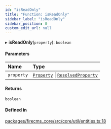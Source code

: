 ```yaml
---
id: "isReadOnly"
title: "Function: isReadOnly"
sidebar_label: "isReadOnly"
sidebar_position: 0
custom_edit_url: null
---
```


▸ **isReadOnly**(`property`): `boolean`

#### Parameters

| Name | Type |
| :------ | :------ |
| `property` | [`Property`](../types/Property.md) \| [`ResolvedProperty`](../types/ResolvedProperty.md) |

#### Returns

`boolean`

#### Defined in

[packages/firecms_core/src/core/util/entities.ts:18](https://github.com/FireCMSco/firecms/blob/d45f3739/packages/firecms_core/src/core/util/entities.ts#L18)
